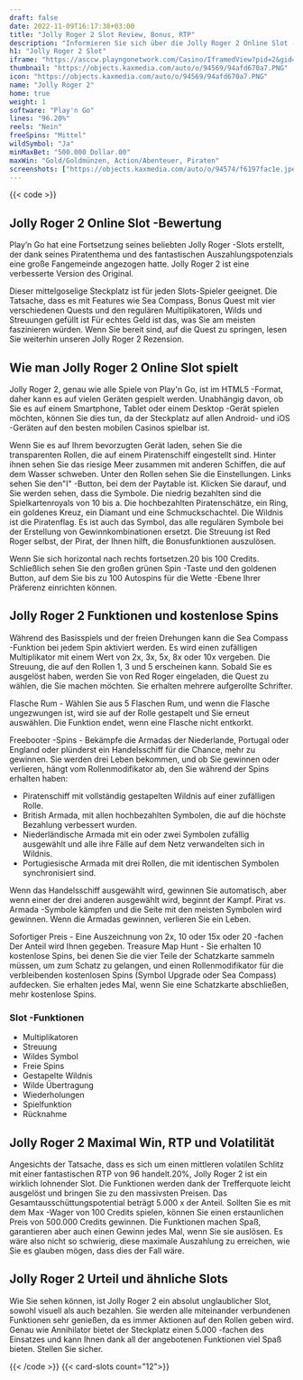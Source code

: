 ```yaml
---
draft: false
date: 2022-11-09T16:17:38+03:00
title: "Jolly Roger 2 Slot Review, Bonus, RTP"
description: "Informieren Sie sich über die Jolly Roger 2 Online Slot -Bewertung, erhalten Sie nützliche Tipps, RTP, spielen Sie kostenlose oder echte Geldversion bei den besten kanadischen Casinos!"
h1: "Jolly Roger 2 Slot"
iframe: "https://asccw.playngonetwork.com/Casino/IframedView?pid=2&gid=jollyroger2&lang=en_US&practice=1&channel=desktop&div=flashobject&width=100%25&height=100%25&user=&password=&ctx=&demo=2&brand=&lobby=&rccurrentsessiontime=0&rcintervaltime=0&rcaccounthistoryurl=&rccontinueurl=&rcexiturl=&rchistoryurlmode=&autoplaylimits=0&autoplayreset=0&callback=flashCallback&rcmga=&resourcelevel=0&hasjackpots=False&country=&pauseplay=&playlimit=&selftest=&sessiontime=&coreweburl=https://asccw.playngonetwork.com/&showpoweredby=True"
thumbnail: "https://objects.kaxmedia.com/auto/o/94569/94afd670a7.PNG"
icon: "https://objects.kaxmedia.com/auto/o/94569/94afd670a7.PNG"
name: "Jolly Roger 2"
home: true
weight: 1
software: "Play'n Go"
lines: "96.20%"
reels: "Nein"
freeSpins: "Mittel"
wildSymbol: "Ja"
minMaxBet: "500.000 Dollar.00"
maxWin: "Gold/Goldmünzen, Action/Abenteuer, Piraten"
screenshots: ["https://objects.kaxmedia.com/auto/o/94574/f6197fac1e.jpeg"]
---
```


{{< code >}}<h2>Jolly Roger 2 Online Slot -Bewertung</h2><p>Play’n Go hat eine Fortsetzung seines beliebten Jolly Roger -Slots erstellt, der dank seines Piratenthema und des fantastischen Auszahlungspotenzials eine große Fangemeinde angezogen hatte. Jolly Roger 2 ist eine verbesserte Version des Original.</p><p>Dieser mittelgoselige Steckplatz ist für jeden Slots-Spieler geeignet. Die Tatsache, dass es mit Features wie Sea Compass, Bonus Quest mit vier verschiedenen Quests und den regulären Multiplikatoren, Wilds und Streuungen gefüllt ist Für echtes Geld ist das, was Sie am meisten faszinieren würden. Wenn Sie bereit sind, auf die Quest zu springen, lesen Sie weiterhin unseren Jolly Roger 2 Rezension.</p><h2>Wie man Jolly Roger 2 Online Slot spielt</h2><p>Jolly Roger 2, genau wie alle Spiele von Play'n Go, ist im HTML5 -Format, daher kann es auf vielen Geräten gespielt werden. Unabhängig davon, ob Sie es auf einem Smartphone, Tablet oder einem Desktop -Gerät spielen möchten, können Sie dies tun, da der Steckplatz auf allen Android- und iOS -Geräten auf den besten mobilen Casinos spielbar ist.</p><p>Wenn Sie es auf Ihrem bevorzugten Gerät laden, sehen Sie die transparenten Rollen, die auf einem Piratenschiff eingestellt sind. Hinter ihnen sehen Sie das riesige Meer zusammen mit anderen Schiffen, die auf dem Wasser schweben. Unter den Rollen sehen Sie die Einstellungen. Links sehen Sie den"I" -Button, bei dem der Paytable ist. Klicken Sie darauf, und Sie werden sehen, dass die Symbole. Die niedrig bezahlten sind die Spielkartenroyals von 10 bis a. Die hochbezahlten Piratenschätze, ein Ring, ein goldenes Kreuz, ein Diamant und eine Schmuckschachtel. Die Wildnis ist die Piratenflag. Es ist auch das Symbol, das alle regulären Symbole bei der Erstellung von Gewinnkombinationen ersetzt. Die Streuung ist Red Roger selbst, der Pirat, der Ihnen hilft, die Bonusfunktionen auszulösen.</p><p>Wenn Sie sich horizontal nach rechts fortsetzen.20 bis 100 Credits. Schließlich sehen Sie den großen grünen Spin -Taste und den goldenen Button, auf dem Sie bis zu 100 Autospins für die Wette -Ebene Ihrer Präferenz einrichten können.</p><h2>Jolly Roger 2 Funktionen und kostenlose Spins</h2><p>Während des Basisspiels und der freien Drehungen kann die Sea Compass -Funktion bei jedem Spin aktiviert werden. Es wird einen zufälligen Multiplikator mit einem Wert von 2x, 3x, 5x, 8x oder 10x vergeben. Die Streuung, die auf den Rollen 1, 3 und 5 erscheinen kann. Sobald Sie es ausgelöst haben, werden Sie von Red Roger eingeladen, die Quest zu wählen, die Sie machen möchten. Sie erhalten mehrere aufgerollte Schrifter.</p><p>Flasche Rum - Wählen Sie aus 5 Flaschen Rum, und wenn die Flasche ungezwungen ist, wird sie auf der Rolle gestapelt und Sie erneut auswählen. Die Funktion endet, wenn eine Flasche nicht entkorkt.</p><p>Freebooter -Spins - Bekämpfe die Armadas der Niederlande, Portugal oder England oder plünderst ein Handelsschiff für die Chance, mehr zu gewinnen. Sie werden drei Leben bekommen, und ob Sie gewinnen oder verlieren, hängt vom Rollenmodifikator ab, den Sie während der Spins erhalten haben:</p><ul><li>Piratenschiff mit vollständig gestapelten Wildnis auf einer zufälligen Rolle.</li><li>British Armada, mit allen hochbezahlten Symbolen, die auf die höchste Bezahlung verbessert wurden.</li><li>Niederländische Armada mit ein oder zwei Symbolen zufällig ausgewählt und alle ihre Fälle auf dem Netz verwandelten sich in Wildnis.</li><li>Portugiesische Armada mit drei Rollen, die mit identischen Symbolen synchronisiert sind.</li></ul><p>Wenn das Handelsschiff ausgewählt wird, gewinnen Sie automatisch, aber wenn einer der drei anderen ausgewählt wird, beginnt der Kampf. Pirat vs. Armada -Symbole kämpfen und die Seite mit den meisten Symbolen wird gewinnen. Wenn die Armadas gewinnen, verlieren Sie ein Leben.</p><p>Sofortiger Preis - Eine Auszeichnung von 2x, 10 oder 15x oder 20 -fachen Der Anteil wird Ihnen gegeben.
Treasure Map Hunt - Sie erhalten 10 kostenlose Spins, bei denen Sie die vier Teile der Schatzkarte sammeln müssen, um zum Schatz zu gelangen, und einen Rollenmodifikator für die verbleibenden kostenlosen Spins (Symbol Upgrade oder Sea Compass) aufdecken. Sie erhalten jedes Mal, wenn Sie eine Schatzkarte abschließen, mehr kostenlose Spins.</p><h3>
Slot -Funktionen</h3><ul>
<li></span>
Multiplikatoren</li>
<li></span>
Streuung</li>
<li></span>
Wildes Symbol</li>
<li></span>
Freie Spins</li>
<li></span>
Gestapelte Wildnis</li>
<li></span>
Wilde Übertragung</li>
<li></span>
Wiederholungen</li>
<li></span>
Spielfunktion</li>
<li></span>
Rücknahme</li></ul><h2>Jolly Roger 2 Maximal Win, RTP und Volatilität</h2><p>Angesichts der Tatsache, dass es sich um einen mittleren volatilen Schlitz mit einer fantastischen RTP von 96 handelt.20%, Jolly Roger 2 ist ein wirklich lohnender Slot. Die Funktionen werden dank der Trefferquote leicht ausgelöst und bringen Sie zu den massivsten Preisen. Das Gesamtausschüttungspotential beträgt 5.000 x der Anteil. Sollten Sie es mit dem Max -Wager von 100 Credits spielen, können Sie einen erstaunlichen Preis von 500.000 Credits gewinnen. Die Funktionen machen Spaß, garantieren aber auch einen Gewinn jedes Mal, wenn Sie sie auslösen. Es wäre also nicht so schwierig, diese maximale Auszahlung zu erreichen, wie Sie es glauben mögen, dass dies der Fall wäre.</p><h2>Jolly Roger 2 Urteil und ähnliche Slots</h2><p>Wie Sie sehen können, ist Jolly Roger 2 ein absolut unglaublicher Slot, sowohl visuell als auch bezahlen. Sie werden alle miteinander verbundenen Funktionen sehr genießen, da es immer Aktionen auf den Rollen geben wird. Genau wie Annihilator bietet der Steckplatz einen 5.000 -fachen des Einsatzes und kann Ihnen dank all der angebotenen Funktionen viel Spaß bieten. Stellen Sie sicher.</p>{{< /code >}}
{{< card-slots count="12">}}